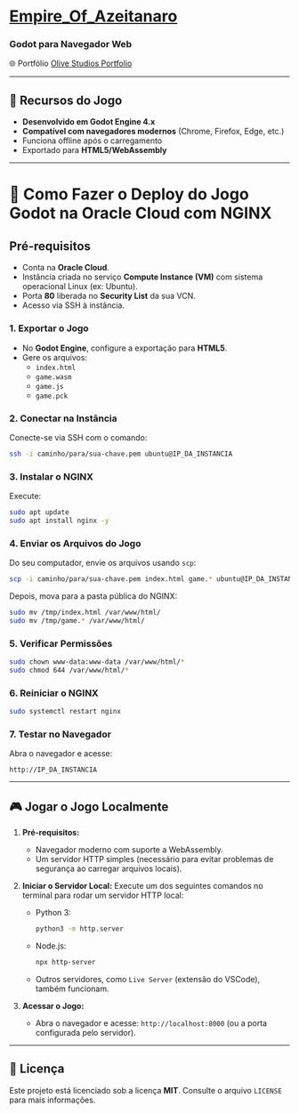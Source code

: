 # [Empire_Of_Azeitanaro](https://64.181.178.127)


### Godot para Navegador Web
🌐 Portfólio
[Olive Studios Portfolio](https://sites.google.com/edu.unifil.br/olive-studios?usp=sharing)

---

## 🌟 Recursos do Jogo
- **Desenvolvido em Godot Engine 4.x**
- **Compatível com navegadores modernos** (Chrome, Firefox, Edge, etc.)
- Funciona offline após o carregamento
- Exportado para **HTML5/WebAssembly**

---

# 🚀 Como Fazer o Deploy do Jogo Godot na Oracle Cloud com NGINX

## Pré-requisitos
- Conta na **Oracle Cloud**.
- Instância criada no serviço **Compute Instance (VM)** com sistema operacional Linux (ex: Ubuntu).
- Porta **80** liberada no **Security List** da sua VCN.
- Acesso via SSH à instância.


### 1. Exportar o Jogo
- No **Godot Engine**, configure a exportação para **HTML5**.
- Gere os arquivos:  
  - `index.html`  
  - `game.wasm`  
  - `game.js`  
  - `game.pck`


### 2. Conectar na Instância
Conecte-se via SSH com o comando:

```bash
ssh -i caminho/para/sua-chave.pem ubuntu@IP_DA_INSTANCIA
```


### 3. Instalar o NGINX
Execute:

```bash
sudo apt update
sudo apt install nginx -y
```

### 4. Enviar os Arquivos do Jogo
Do seu computador, envie os arquivos usando `scp`:

```bash
scp -i caminho/para/sua-chave.pem index.html game.* ubuntu@IP_DA_INSTANCIA:/tmp
```

Depois, mova para a pasta pública do NGINX:

```bash
sudo mv /tmp/index.html /var/www/html/
sudo mv /tmp/game.* /var/www/html/
```

### 5. Verificar Permissões

```bash
sudo chown www-data:www-data /var/www/html/*
sudo chmod 644 /var/www/html/*
```

### 6. Reiniciar o NGINX

```bash
sudo systemctl restart nginx
```

### 7. Testar no Navegador

Abra o navegador e acesse:

```
http://IP_DA_INSTANCIA
```

---

## 🎮 Jogar o Jogo Localmente

1. **Pré-requisitos:**
   - Navegador moderno com suporte a WebAssembly.
   - Um servidor HTTP simples (necessário para evitar problemas de segurança ao carregar arquivos locais).

2. **Iniciar o Servidor Local:**
   Execute um dos seguintes comandos no terminal para rodar um servidor HTTP local:
   - Python 3:
     ```bash
     python3 -m http.server
     ```
   - Node.js:
     ```bash
     npx http-server
     ```
   - Outros servidores, como `Live Server` (extensão do VSCode), também funcionam.

3. **Acessar o Jogo:**
   - Abra o navegador e acesse: `http://localhost:8000` (ou a porta configurada pelo servidor).

---

## 📄 Licença
Este projeto está licenciado sob a licença **MIT**. Consulte o arquivo `LICENSE` para mais informações.

